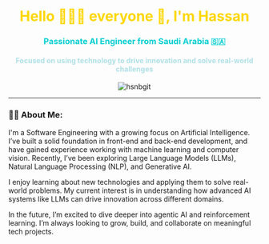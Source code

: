 <h1 align="center" style="color: #FFD700;">Hello 🙋🏾‍♂️ everyone 👋, I'm Hassan</h1>
<h3 align="center" style="color: #00CED1;">Passionate AI Engineer from Saudi Arabia 🇸🇦</h3>
<h4 align="center" style="color: #B0E0E6;">Focused on using technology to drive innovation and solve real-world challenges</h4>

<p align="center">
  <img src="https://komarev.com/ghpvc/?username=hsnbgit&label=Profile%20views&color=0e75b6&style=flat" alt="hsnbgit" />
</p>

---

### 👨‍💻 About Me:

I'm a Software Engineering with a growing focus on Artificial Intelligence. I’ve built a solid foundation in front-end and back-end development, and have gained experience working with machine learning and computer vision. Recently, I’ve been exploring Large Language Models (LLMs), Natural Language Processing (NLP), and Generative AI.

I enjoy learning about new technologies and applying them to solve real-world problems. My current interest is in understanding how advanced AI systems like LLMs can drive innovation across different domains.

In the future, I’m excited to dive deeper into agentic AI and reinforcement learning. I’m always looking to grow, build, and collaborate on meaningful tech projects.

